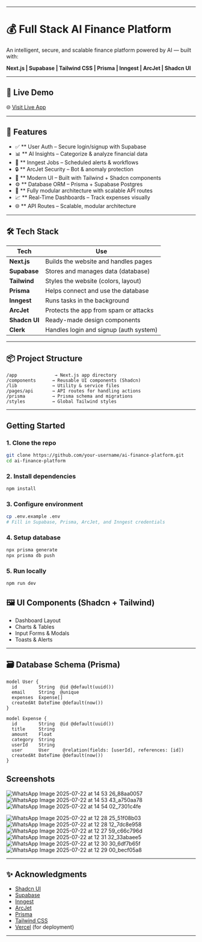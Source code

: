 
---

# 💰 Full Stack AI Finance Platform 

An intelligent, secure, and scalable finance platform powered by AI — built with:

**Next.js | Supabase | Tailwind CSS | Prisma | Inngest | ArcJet | Shadcn UI**

---

## 🚀 Live Demo

🌐 [Visit Live App](https://finexa-aditi-bakshis-projects.vercel.app/)

---

## 🧠 Features

* ✅ ** User Auth – Secure login/signup with Supabase
* 📊 ** AI Insights – Categorize & analyze financial data
* 📅 ** Inngest Jobs – Scheduled alerts & workflows
* 🔒 ** ArcJet Security – Bot & anomaly protection
* 🎨 ** Modern UI – Built with Tailwind + Shadcn components
* ⚙️ ** Database ORM – Prisma + Supabase Postgres
* 🧩 ** Fully modular architecture with scalable API routes
* 📈 ** Real-Time Dashboards – Track expenses visually
* 🌐 ** API Routes – Scalable, modular architecture

---

## 🛠️ Tech Stack

| Tech          | Use                                    |
| ------------- | -------------------------------------- |
| **Next.js**   | Builds the website and handles pages   |
| **Supabase**  | Stores and manages data (database)     |
| **Tailwind**  | Styles the website (colors, layout)    |
| **Prisma**    | Helps connect and use the database     |
| **Inngest**   | Runs tasks in the background           |
| **ArcJet**    | Protects the app from spam or attacks  |
| **Shadcn UI** | Ready-made design components           |
| **Clerk**     | Handles login and signup (auth system) |


---

## 📦 Project Structure

```
/app              → Next.js app directory
/components      → Reusable UI components (Shadcn)
/lib             → Utility & service files
/pages/api       → API routes for handling actions
/prisma          → Prisma schema and migrations
/styles          → Global Tailwind styles
```

---

##  Getting Started

### 1. Clone the repo

```bash
git clone https://github.com/your-username/ai-finance-platform.git
cd ai-finance-platform
```

### 2. Install dependencies

```bash
npm install
```

### 3. Configure environment

```bash
cp .env.example .env
# Fill in Supabase, Prisma, ArcJet, and Inngest credentials
```

### 4. Setup database

```bash
npx prisma generate
npx prisma db push
```

### 5. Run locally

```bash
npm run dev
```

## 🖼️ UI Components (Shadcn + Tailwind)

* Dashboard Layout
* Charts & Tables
* Input Forms & Modals
* Toasts & Alerts

---

## 🗃️ Database Schema (Prisma)

```prisma
model User {
  id        String  @id @default(uuid())
  email     String  @unique
  expenses  Expense[]
  createdAt DateTime @default(now())
}

model Expense {
  id        String  @id @default(uuid())
  title     String
  amount    Float
  category  String
  userId    String
  user      User     @relation(fields: [userId], references: [id])
  createdAt DateTime @default(now())
}
```

## Screenshots
![WhatsApp Image 2025-07-22 at 14 53 26_88aa0057](https://github.com/user-attachments/assets/8a58d0ee-db1a-4a12-9ff1-1b98ac1dc247)
![WhatsApp Image 2025-07-22 at 14 53 43_a750aa78](https://github.com/user-attachments/assets/75216e94-5fe2-4571-9918-b8d888297659)
![WhatsApp Image 2025-07-22 at 14 54 02_7301c4fe](https://github.com/user-attachments/assets/387e83a5-a1f0-42d6-bfa6-bd84d1af81f4)

![WhatsApp Image 2025-07-22 at 12 28 25_51f08b03](https://github.com/user-attachments/assets/de0c2b90-9c0d-418a-aad4-fd2214128161)
![WhatsApp Image 2025-07-22 at 12 28 12_7dc8e958](https://github.com/user-attachments/assets/bc89f39c-d623-4d01-8924-9539b99164ba)
![WhatsApp Image 2025-07-22 at 12 27 59_c66c796d](https://github.com/user-attachments/assets/582babbe-2cd8-4a0e-8f7e-3f87afe97852)
![WhatsApp Image 2025-07-22 at 12 31 32_33abaee5](https://github.com/user-attachments/assets/2f6d77e9-ca30-4461-b95e-1f3ac53b8d39)
![WhatsApp Image 2025-07-22 at 12 30 30_6df7b65f](https://github.com/user-attachments/assets/134ab282-b0c0-4e3a-b1e2-2d5ef87f18de)
![WhatsApp Image 2025-07-22 at 12 29 00_becf05a8](https://github.com/user-attachments/assets/8a356741-d0f9-4932-b95d-89c7ecaa2f3e)


---

## ✨ Acknowledgments

* [Shadcn UI](https://ui.shadcn.dev/)
* [Supabase](https://supabase.io/)
* [Inngest](https://www.inngest.com/)
* [ArcJet](https://arcjet.com/)
* [Prisma](https://www.prisma.io/)
* [Tailwind CSS](https://tailwindcss.com/)
* [Vercel](https://vercel.com/) (for deployment)

---



